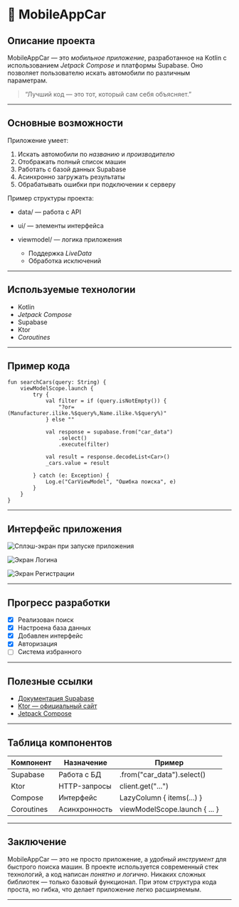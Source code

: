 # 🚗 MobileAppCar

## Описание проекта

MobileAppCar — это *мобильное приложение*, разработанное на Kotlin с использованием *Jetpack Compose* и платформы Supabase.
Оно позволяет пользователю искать автомобили по различным параметрам.

> “Лучший код — это тот, который сам себя объясняет.”

---

## Основные возможности

Приложение умеет:

1. Искать автомобили по *названию* и *производителю*
2. Отображать полный список машин
3. Работать с базой данных Supabase
4. Асинхронно загружать результаты
5. Обрабатывать ошибки при подключении к серверу

Пример структуры проекта:

* data/ — работа с API
* ui/ — элементы интерфейса
* viewmodel/ — логика приложения

  * Поддержка *LiveData*
  * Обработка исключений

---

## Используемые технологии

* Kotlin
* *Jetpack Compose*
* Supabase
* Ktor
* *Coroutines*

---

## Пример кода
```
fun searchCars(query: String) {
    viewModelScope.launch {
        try {
            val filter = if (query.isNotEmpty()) {
                "?or=(Manufacturer.ilike.%$query%,Name.ilike.%$query%)"
            } else ""
            
            val response = supabase.from("car_data")
                .select()
                .execute(filter)
            
            val result = response.decodeList<Car>()
            _cars.value = result

        } catch (e: Exception) {
            Log.e("CarViewModel", "Ошибка поиска", e)
        }
    }
}
```
---

##  Интерфейс приложения

![Сплэш-экран при запуске приложения](https://github.com/user-attachments/assets/db92a25c-2ba2-4489-b14c-c8c73a2581d0)

![Экран Логина](https://github.com/user-attachments/assets/e39750c3-92da-4cc9-b46d-93321fbae769)

![Экран Регистрации](https://github.com/user-attachments/assets/0f8516bf-f3a5-48f4-8222-5568d6e076ef)


---

## Прогресс разработки

* [x] Реализован поиск
* [x] Настроена база данных
* [x] Добавлен интерфейс
* [x] Авторизация
* [ ] Система избранного

---

## Полезные ссылки

* [Документация Supabase](https://supabase.com/docs)
* [Ktor — официальный сайт](https://ktor.io)
* [Jetpack Compose](https://developer.android.com/jetpack/compose)

---

## Таблица компонентов

| Компонент      | Назначение    | Пример                          |
| -------------- | ------------- | ------------------------------- |
| Supabase   | Работа с БД   | .from("car_data").select()    |
| Ktor       | HTTP-запросы  | client.get("...")             |
| Compose    | Интерфейс     | LazyColumn { items(...) }     |
| Coroutines | Асинхронность | viewModelScope.launch { ... } |

---

## Заключение

MobileAppCar — это не просто приложение, а *удобный инструмент* для быстрого поиска машин.
В проекте используется современный стек технологий, а код написан *понятно и логично*.
Никаких сложных библиотек — только базовый функционал.
При этом структура кода проста, но гибка, что делает приложение легко расширяемым.

---
